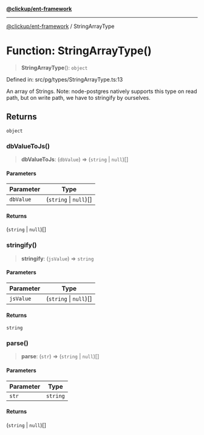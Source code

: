 [**@clickup/ent-framework**](../README.md)

***

[@clickup/ent-framework](../globals.md) / StringArrayType

# Function: StringArrayType()

> **StringArrayType**(): `object`

Defined in: src/pg/types/StringArrayType.ts:13

An array of Strings. Note: node-postgres natively supports this type on read
path, but on write path, we have to stringify by ourselves.

## Returns

`object`

### dbValueToJs()

> **dbValueToJs**: (`dbValue`) => (`string` \| `null`)[]

#### Parameters

| Parameter | Type |
| ------ | ------ |
| `dbValue` | (`string` \| `null`)[] |

#### Returns

(`string` \| `null`)[]

### stringify()

> **stringify**: (`jsValue`) => `string`

#### Parameters

| Parameter | Type |
| ------ | ------ |
| `jsValue` | (`string` \| `null`)[] |

#### Returns

`string`

### parse()

> **parse**: (`str`) => (`string` \| `null`)[]

#### Parameters

| Parameter | Type |
| ------ | ------ |
| `str` | `string` |

#### Returns

(`string` \| `null`)[]
